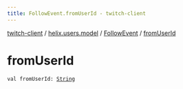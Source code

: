 ```yaml
---
title: FollowEvent.fromUserId - twitch-client
---
```


[twitch-client](../../index.html) / [helix.users.model](../index.html) / [FollowEvent](index.html) / [fromUserId](./from-user-id.html)

# fromUserId

`val fromUserId: `[`String`](https://kotlinlang.org/api/latest/jvm/stdlib/kotlin/-string/index.html)